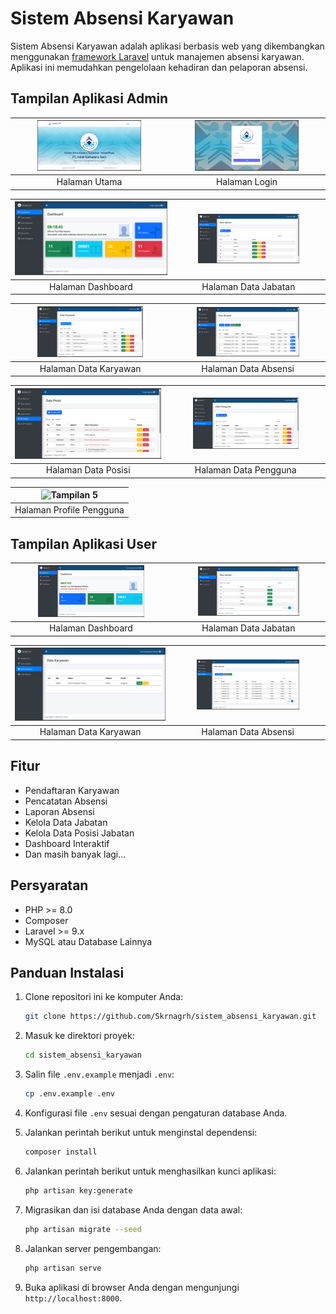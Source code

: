 # Sistem Absensi Karyawan

Sistem Absensi Karyawan adalah aplikasi berbasis web yang dikembangkan menggunakan [framework Laravel](https://laravel.com/) untuk manajemen absensi karyawan. Aplikasi ini memudahkan pengelolaan kehadiran dan pelaporan absensi.

## Tampilan Aplikasi Admin

| <img src="https://github.com/Skrnagrh/sistem_absensi_karyawan/raw/main/public/tampilan/1.png" alt="Tampilan 1" width="70%"> | <img src="https://github.com/Skrnagrh/sistem_absensi_karyawan/raw/main/public/tampilan/2.png" alt="Tampilan 2" width="70%"> |
|:---:|:---:|
| Halaman Utama | Halaman Login |

| <img src="https://github.com/Skrnagrh/sistem_absensi_karyawan/raw/main/public/tampilan/3.png" alt="Tampilan 3" width="570%"> | <img src="https://github.com/Skrnagrh/sistem_absensi_karyawan/raw/main/public/tampilan/4.png" alt="Tampilan 4" width="70%"> |
|:---:|:---:|
| Halaman Dashboard | Halaman Data Jabatan |

| <img src="https://github.com/Skrnagrh/sistem_absensi_karyawan/raw/main/public/tampilan/5.png" alt="Tampilan 1" width="70%"> | <img src="https://github.com/Skrnagrh/sistem_absensi_karyawan/raw/main/public/tampilan/6.png" alt="Tampilan 2" width="70%"> |
|:---:|:---:|
| Halaman Data Karyawan | Halaman Data Absensi |

| <img src="https://github.com/Skrnagrh/sistem_absensi_karyawan/raw/main/public/tampilan/7.png" alt="Tampilan 3" width="570%"> | <img src="https://github.com/Skrnagrh/sistem_absensi_karyawan/raw/main/public/tampilan/8.png" alt="Tampilan 4" width="70%"> |
|:---:|:---:|
| Halaman Data Posisi | Halaman Data Pengguna |

| <img src="https://github.com/Skrnagrh/delphi_aplikasi_perpustakaan/raw/main/1.Tampilan/9.png" alt="Tampilan 5" width="70%"> | 
|:---:|
| Halaman Profile Pengguna |

## Tampilan Aplikasi User

| <img src="https://github.com/Skrnagrh/sistem_absensi_karyawan/raw/main/public/tampilan/10.png" alt="Tampilan 1" width="70%"> | <img src="https://github.com/Skrnagrh/sistem_absensi_karyawan/raw/main/public/tampilan/11.png" alt="Tampilan 2" width="70%"> |
|:---:|:---:|
| Halaman Dashboard | Halaman Data Jabatan |

| <img src="https://github.com/Skrnagrh/sistem_absensi_karyawan/raw/main/public/tampilan/12.png" alt="Tampilan 3" width="570%"> | <img src="https://github.com/Skrnagrh/sistem_absensi_karyawan/raw/main/public/tampilan/13.png" alt="Tampilan 4" width="70%"> |
|:---:|:---:|
| Halaman Data Karyawan | Halaman Data Absensi |

## Fitur

- Pendaftaran Karyawan
- Pencatatan Absensi
- Laporan Absensi
- Kelola Data Jabatan
- Kelola Data Posisi Jabatan
- Dashboard Interaktif
- Dan masih banyak lagi...

## Persyaratan

- PHP >= 8.0
- Composer
- Laravel >= 9.x
- MySQL atau Database Lainnya

## Panduan Instalasi

1. Clone repositori ini ke komputer Anda:

   ```bash
   git clone https://github.com/Skrnagrh/sistem_absensi_karyawan.git
   ```

2. Masuk ke direktori proyek:

   ```bash
   cd sistem_absensi_karyawan
   ```

3. Salin file `.env.example` menjadi `.env`:

   ```bash
   cp .env.example .env
   ```

4. Konfigurasi file `.env` sesuai dengan pengaturan database Anda.

5. Jalankan perintah berikut untuk menginstal dependensi:

   ```bash
   composer install
   ```

6. Jalankan perintah berikut untuk menghasilkan kunci aplikasi:

   ```bash
   php artisan key:generate
   ```

7. Migrasikan dan isi database Anda dengan data awal:

   ```bash
   php artisan migrate --seed
   ```

8. Jalankan server pengembangan:

   ```bash
   php artisan serve
   ```

9. Buka aplikasi di browser Anda dengan mengunjungi `http://localhost:8000`.
